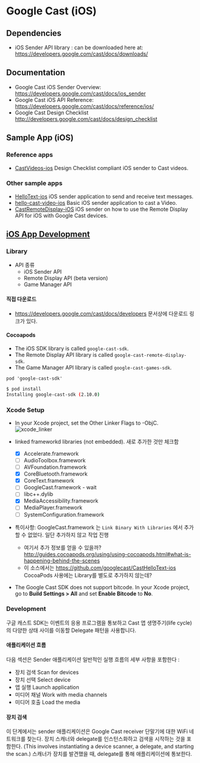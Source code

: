 # Google Cast (iOS)

## Dependencies

- iOS Sender API library : can be downloaded here at: https://developers.google.com/cast/docs/downloads/

## Documentation

- Google Cast iOS Sender Overview: https://developers.google.com/cast/docs/ios_sender
- Google Cast iOS API Reference: https://developers.google.com/cast/docs/reference/ios/
- Google Cast Design Checklist http://developers.google.com/cast/docs/design_checklist

## Sample App (iOS)

### Reference apps

- [CastVideos-ios](https://github.com/googlecast/CastVideos-ios)	Design Checklist compliant iOS sender to Cast videos.

### Other sample apps

- [HelloText-ios](https://github.com/googlecast/CastHelloText-ios)	iOS sender application to send and receive text messages.
- [hello-cast-video-ios](https://github.com/googlecast/CastHelloVideo-ios)	Basic iOS sender application to cast a Video.
- [CastRemoteDisplay-iOS](https://github.com/googlecast/CastRemoteDisplay-iOS)	iOS sender on how to use the Remote Display API for iOS with Google Cast devices.

## [iOS App Development](https://developers.google.com/cast/docs/ios_sender)

### Library

- API 종류
	- iOS Sender API
	- Remote Display API (beta version)
	- Game Manager API

#### 직접 다운로드
- https://developers.google.com/cast/docs/developers 문서상에 다운로드 링크가 있다. 

#### Cocoapods

- The iOS SDK library is called `google-cast-sdk`.
- The Remote Display API library is called `google-cast-remote-display-sdk`.
- The Game Manager API library is called `google-cast-games-sdk`.

```
pod 'google-cast-sdk'
```

```bash
$ pod install
Installing google-cast-sdk (2.10.0)
```

### Xcode Setup

- In your Xcode project, set the Other Linker Flags to -ObjC.
![xcode_linker](https://developers.google.com/cast/images/xcode_linker.png)

- linked frameworkd libraries (not embedded). 새로 추가한 것만 체크함

    - [x] Accelerate.framework
    - [ ] AudioToolbox.framework
    - [ ] AVFoundation.framework
    - [x] CoreBluetooth.framework
    - [x] CoreText.framework
    - [ ] GoogleCast.framework - wait
    - [ ] libc++.dylib
    - [x] MediaAccessibility.framework
    - [ ] MediaPlayer.framework
    - [ ] SystemConfiguration.framework

- 특이사항: GoogleCast.framework 는 `Link Binary With Libraries` 에서 추가할 수 없었다. 일단 추가하지 않고 작업 진행
	- 여기서 추가 정보를 얻을 수 있을까? http://guides.cocoapods.org/using/using-cocoapods.html#what-is-happening-behind-the-scenes
	- 이 소스에서는 https://github.com/googlecast/CastHelloText-ios CocoaPods 사용에는 Library를 별도로 추가하지 않는데?

- The Google Cast SDK does not support bitcode. In your Xcode project, go to **Build Settings > All** and set **Enable Bitcode** to **No**.

### Development

구글 캐스트 SDK는 이벤트의 응용 프로그램을 통보하고 Cast 앱 생명주기(life cycle)의 다양한 상태 사이를 이동할 Delegate 패턴을 사용합니다.

#### 애플리케이션 흐름

다음 섹션은 Sender 애플리케이션 일반적인 실행 흐름의 세부 사항을 포함한다 :

- 장치 검색 Scan for devices
- 장치 선택 Select device
- 앱 실행 Launch application
- 미디어 채널 Work with media channels
- 미디어 호출 Load the media

#### 장치 검색

이 단계에서는 sender 애플리케이션은 Google Cast receiver 단말기에 대한 WiFi 네트워크를 찾는다. 장치 스캐너와 delegate를 인스턴스화하고 검색을 시작하는 것을 포함한다. (This involves instantiating a device scanner, a delegate, and starting the scan.) 스캐너가 장치를 발견했을 때, delegate를 통해 애플리케이션에 통보한다.



